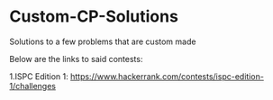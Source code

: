 # Custom-CP-Solutions
Solutions to a few problems that are custom made

Below are the links to said contests:

1.ISPC Edition 1: https://www.hackerrank.com/contests/ispc-edition-1/challenges
